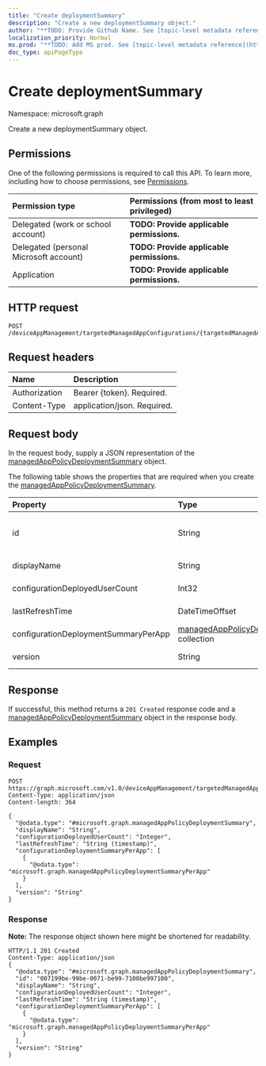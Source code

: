 ```yaml
---
title: "Create deploymentSummary"
description: "Create a new deploymentSummary object."
author: "**TODO: Provide Github Name. See [topic-level metadata reference](https://msgo.azurewebsites.net/add/document/guidelines/metadata.html#topic-level-metadata)**"
localization_priority: Normal
ms.prod: "**TODO: Add MS prod. See [topic-level metadata reference](https://msgo.azurewebsites.net/add/document/guidelines/metadata.html#topic-level-metadata)**"
doc_type: apiPageType
---
```


# Create deploymentSummary

Namespace: microsoft.graph

Create a new deploymentSummary object.

## Permissions
One of the following permissions is required to call this API. To learn more, including how to choose permissions, see [Permissions](/concepts/permissions-reference.md).

|Permission type|Permissions (from most to least privileged)|
|:---|:---|
|Delegated (work or school account)|**TODO: Provide applicable permissions.**|
|Delegated (personal Microsoft account)|**TODO: Provide applicable permissions.**|
|Application|**TODO: Provide applicable permissions.**|

## HTTP request

<!-- {
  "blockType": "ignored"
}
-->
``` http
POST /deviceAppManagement/targetedManagedAppConfigurations/{targetedManagedAppConfigurationId}/deploymentSummary
```

## Request headers
|Name|Description|
|:---|:---|
|Authorization|Bearer {token}. Required.|
|Content-Type|application/json. Required.|

## Request body
In the request body, supply a JSON representation of the [managedAppPolicyDeploymentSummary](../resources/intune-managedapppolicydeploymentsummary.md) object.

The following table shows the properties that are required when you create the [managedAppPolicyDeploymentSummary](../resources/intune-managedapppolicydeploymentsummary.md).

|Property|Type|Description|
|:---|:---|:---|
|id|String|**TODO: Add Description** Inherited from [entity](../resources/entity.md)|
|displayName|String|**TODO: Add Description**|
|configurationDeployedUserCount|Int32|**TODO: Add Description**|
|lastRefreshTime|DateTimeOffset|**TODO: Add Description**|
|configurationDeploymentSummaryPerApp|[managedAppPolicyDeploymentSummaryPerApp](../resources/intune-managedapppolicydeploymentsummaryperapp.md) collection|**TODO: Add Description**|
|version|String|**TODO: Add Description**|



## Response

If successful, this method returns a `201 Created` response code and a [managedAppPolicyDeploymentSummary](../resources/intune-managedapppolicydeploymentsummary.md) object in the response body.

## Examples

### Request
<!-- {
  "blockType": "request",
  "name": "create_managedapppolicydeploymentsummary_from_"
}
-->
``` http
POST https://graph.microsoft.com/v1.0/deviceAppManagement/targetedManagedAppConfigurations/{targetedManagedAppConfigurationId}/deploymentSummary
Content-Type: application/json
Content-length: 364

{
  "@odata.type": "#microsoft.graph.managedAppPolicyDeploymentSummary",
  "displayName": "String",
  "configurationDeployedUserCount": "Integer",
  "lastRefreshTime": "String (timestamp)",
  "configurationDeploymentSummaryPerApp": [
    {
      "@odata.type": "microsoft.graph.managedAppPolicyDeploymentSummaryPerApp"
    }
  ],
  "version": "String"
}
```


### Response
**Note:** The response object shown here might be shortened for readability.
<!-- {
  "blockType": "response",
  "truncated": true,
  "@odata.type": "microsoft.graph.managedapppolicydeploymentsummary"
}
-->
``` http
HTTP/1.1 201 Created
Content-Type: application/json
{
  "@odata.type": "#microsoft.graph.managedAppPolicyDeploymentSummary",
  "id": "007199be-99be-0071-be99-7100be997100",
  "displayName": "String",
  "configurationDeployedUserCount": "Integer",
  "lastRefreshTime": "String (timestamp)",
  "configurationDeploymentSummaryPerApp": [
    {
      "@odata.type": "microsoft.graph.managedAppPolicyDeploymentSummaryPerApp"
    }
  ],
  "version": "String"
}
```

